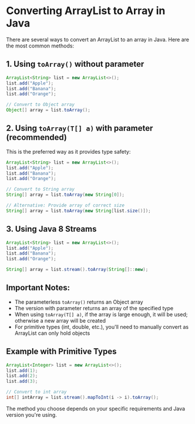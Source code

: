 # Converting ArrayList to Array in Java

There are several ways to convert an ArrayList to an array in Java. Here are the most common methods:

## 1. Using `toArray()` without parameter

```java
ArrayList<String> list = new ArrayList<>();
list.add("Apple");
list.add("Banana");
list.add("Orange");

// Convert to Object array
Object[] array = list.toArray();
```

## 2. Using `toArray(T[] a)` with parameter (recommended)

This is the preferred way as it provides type safety:

```java
ArrayList<String> list = new ArrayList<>();
list.add("Apple");
list.add("Banana");
list.add("Orange");

// Convert to String array
String[] array = list.toArray(new String[0]);

// Alternative: Provide array of correct size
String[] array = list.toArray(new String[list.size()]);
```

## 3. Using Java 8 Streams

```java
ArrayList<String> list = new ArrayList<>();
list.add("Apple");
list.add("Banana");
list.add("Orange");

String[] array = list.stream().toArray(String[]::new);
```

## Important Notes:
- The parameterless `toArray()` returns an Object array
- The version with parameter returns an array of the specified type
- When using `toArray(T[] a)`, if the array is large enough, it will be used; otherwise a new array will be created
- For primitive types (int, double, etc.), you'll need to manually convert as ArrayList can only hold objects

## Example with Primitive Types

```java
ArrayList<Integer> list = new ArrayList<>();
list.add(1);
list.add(2);
list.add(3);

// Convert to int array
int[] intArray = list.stream().mapToInt(i -> i).toArray();
```

The method you choose depends on your specific requirements and Java version you're using.
